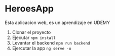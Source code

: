 ﻿# HeroesApp
Esta aplicacion web, es un aprendizaje en UDEMY
1. Clonar el proyecto
2. Ejecutar ```npm install```
3. Levantar el backend ```npm run backend```
4. Ejercutar la app ```ng serve -o```

